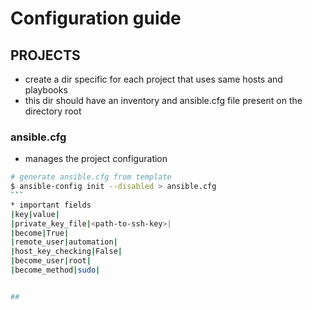 # Configuration guide

## PROJECTS
* create a dir specific for each project that uses same hosts and playbooks
* this dir should have an inventory and ansible.cfg file present on the directory root

### ansible.cfg
* manages the project configuration

````bash
# generate ansible.cfg from template
$ ansible-config init --disabled > ansible.cfg
```
* important fields
|key|value|
|private_key_file|<path-to-ssh-key>|
|become|True|
|remote_user|automation|
|host_key_checking|False|
|become_user|root|
|become_method|sudo|


##
